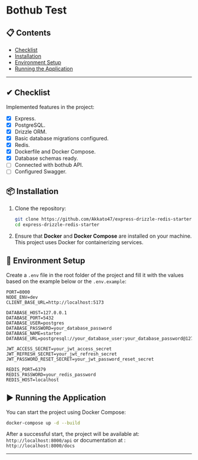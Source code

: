 # Bothub Test

## 📋 Contents

- [Checklist](#-checklist)
- [Installation](#-installation)
- [Environment Setup](#-environment-setup)
- [Running the Application](#️-running-the-application)

---

## ✔ Checklist

Implemented features in the project:

- [x] Express.
- [x] PostgreSQL.
- [x] Drizzle ORM.
- [x] Basic database migrations configured.
- [x] Redis.
- [x] Dockerfile and Docker Compose.
- [x] Database schemas ready.
- [ ] Connected with bothub API.
- [ ] Configured Swagger.

## 📦 Installation

1. Clone the repository:

   ```bash
   git clone https://github.com/Akkato47/express-drizzle-redis-starter.git
   cd express-drizzle-redis-starter
   ```

2. Ensure that **Docker** and **Docker Compose** are installed on your machine. This project uses Docker for containerizing services.

## 🔧 Environment Setup

Create a `.env` file in the root folder of the project and fill it with the values based on the example below or the `.env.example`:

```env
PORT=8000
NODE_ENV=dev
CLIENT_BASE_URL=http://localhost:5173

DATABASE_HOST=127.0.0.1
DATABASE_PORT=5432
DATABASE_USER=postgres
DATABASE_PASSWORD=your_database_password
DATABASE_NAME=starter
DATABASE_URL=postgresql://your_database_user:your_database_password@127.0.0.1:5432/starter

JWT_ACCESS_SECRET=your_jwt_access_secret
JWT_REFRESH_SECRET=your_jwt_refresh_secret
JWT_PASSWORD_RESET_SECRET=your_jwt_password_reset_secret

REDIS_PORT=6379
REDIS_PASSWORD=your_redis_password
REDIS_HOST=localhost
```

## ▶️ Running the Application

You can start the project using Docker Compose:

```bash
docker-compose up -d --build
```

After a successful start, the project will be available at: `http://localhost:8000/api` or documentation at : `http://localhost:8000/docs`

---
